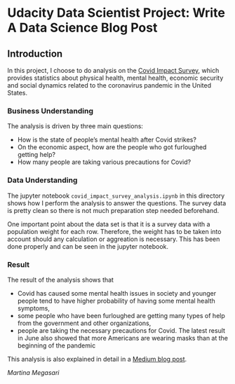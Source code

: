 # Udacity Data Scientist Project: Write A Data Science Blog Post

## Introduction
In this project, I choose to do analysis on the [Covid Impact Survey](https://data.world/associatedpress/covid-impact-survey-public-data), which provides statistics about physical health, mental health, economic security and social dynamics related to the coronavirus pandemic in the United States.

### Business Understanding
The analysis is driven by three main questions:

- How is the state of people’s mental health after Covid strikes?
- On the economic aspect, how are the people who got furloughed getting help?
- How many people are taking various precautions for Covid?


### Data Understanding
The jupyter notebook  `covid_impact_survey_analysis.ipynb` in this directory shows how I perform the analysis to answer the questions. 
The survey data is pretty clean so there is not much preparation step needed beforehand. 

One important point about the data set is that it is a survey data with a population weight for each row. Therefore, the weight has to be taken into account should any calculation or aggreation is necessary. This has been done properly and can be seen in the jupyter notebook.

### Result
The result of the analysis shows that 
- Covid has caused some mental health issues in society and younger people tend to have higher probability of having some mental health symptoms,
- some people who have been furloughed are getting many types of help from the government and other organizations, 
- people are taking the necessary precautions for Covid. The latest result in June also showed that more Americans are wearing masks than at the beginning of the pandemic

This analysis is also explained in detail in a [Medium blog post](https://martina-megasari.medium.com/covid-impact-survey-analysis-70e2ddb38ff7). 
 

*Martina Megasari*